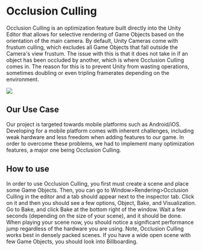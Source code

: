# Occlusion Culling

Occlusion Culling is an optimization feature built directly into the Unity Editor that allows for selective rendering of Game Objects based on the orientation of the main camera. By default, Unity Cameras come with frustum culling, which excludes all Game Objects that fall outside the Camera's view frustum. The issue with this is that it does not take in if an object has been occluded by another, which is where Occlusion Culling comes in. The reason for this is to prevent Unity from wasting operations, sometimes doubling or even tripling framerates depending on the environment. 

![](C:\Users\richa\Downloads\giphy.gif)

## Our Use Case

Our project is targeted towards mobile platforms such as Android/iOS. Developing for a mobile platform comes with inherent challenges, including weak hardware and less freedom when adding features to our game. In order to overcome these problems, we had to implement many optimization features, a major one being Occlusion Culling.

## How to use

In order to use Occlusion Culling, you first must create a scene and place some Game Objects. Then, you can go to Window>Rendering>Occlusion Culling in the editor and a tab should appear next to the inspector tab. Click on it and then you should see a few options, Object, Bake, and Visualization. Go to Bake, and click Bake at the bottom right of the window. Wait a few seconds (depending on the size of your scene), and it should be done. When playing your scene now, you should notice a significant performance jump regardless of the hardware you are using. Note, Occlusion Culling works best in densely packed scenes. If you have a wide open scene with few Game Objects, you should look into Billboarding.

